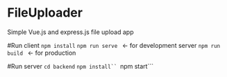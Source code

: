 # FileUploader
Simple Vue.js and express.js file upload app

#Run client
```npm install```
```npm run serve ``` <- for development server
```npm run build ``` <- for production

#Run server
```cd backend```
```npm install``
```npm start```
